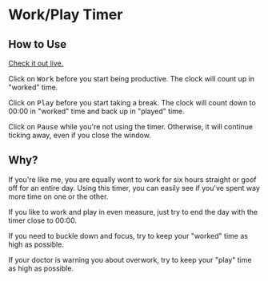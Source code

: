 # Work/Play Timer

## How to Use

[Check it out live.](https://matt-boisseau.github.io/work-play-timer/)

Click on <kbd>Work</kbd> before you start being productive. The clock will count up in "worked" time.

Click on <kbd>Play</kbd> before you start taking a break. The clock will count down to 00:00 in "worked" time and back up in "played" time.

Click on <kbd>Pause</kbd> while you're not using the timer. Otherwise, it will continue ticking away, even if you close the window.

## Why?

If you're like me, you are equally wont to work for six hours straight or goof off for an entire day. Using this timer, you can easily see if you've spent way more time on one or the other.

If you like to work and play in even measure, just try to end the day with the timer close to 00:00.

If you need to buckle down and focus, try to keep your "worked" time as high as possible.

If your doctor is warning you about overwork, try to keep your "play" time as high as possible.
